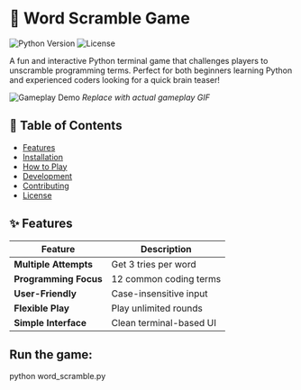 # 🧩 Word Scramble Game

![Python Version](https://img.shields.io/badge/python-3.8%2B-blue)
![License](https://img.shields.io/badge/license-MIT-green)

A fun and interactive Python terminal game that challenges players to unscramble programming terms. Perfect for both beginners learning Python and experienced coders looking for a quick brain teaser!

![Gameplay Demo](demo.gif) *Replace with actual gameplay GIF*

## 📌 Table of Contents
- [Features](#-features)
- [Installation](#-installation)
- [How to Play](#-how-to-play)
- [Development](#-development)
- [Contributing](#-contributing)
- [License](#-license)

## ✨ Features
| Feature | Description |
|---------|-------------|
| **Multiple Attempts** | Get 3 tries per word |
| **Programming Focus** | 12 common coding terms |
| **User-Friendly** | Case-insensitive input |
| **Flexible Play** | Play unlimited rounds |
| **Simple Interface** | Clean terminal-based UI |


## Run the game:
python word_scramble.py


